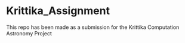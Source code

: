 # Krittika_Assignment
This repo has been made as a submission for the Krittika Computation Astronomy Project
